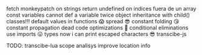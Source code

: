 fetch
monkeypatch on strings
return undefined on indices fuera de un array
const variables
cannot def a variable twice
object inheritance with child()
classes!!!
default values in functions 😱
spread 😎
constant folding 😘
constant propagation
dead code optimizations 🙂
conditional eliminations
use imports 😛
types
now i can print escaped characters 😎
transcibe-js

TODO:
transcibe-lua
scope analisys
improve location info
